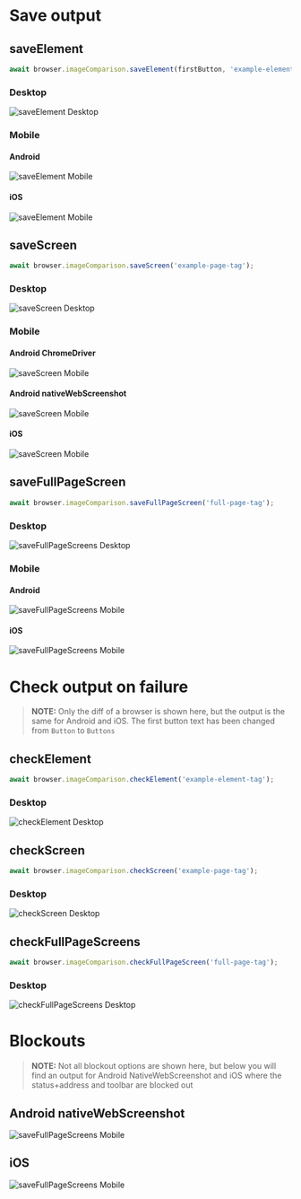 # Save output
## saveElement
```js
await browser.imageComparison.saveElement(firstButton, 'example-element-tag');
```
### Desktop
![saveElement Desktop](./images/firstButtonElement-chrome-latest-1366x768.png)
### Mobile
#### Android
![saveElement Mobile](./images/firstButtonElement-GooglePixelGoogleAPIEmulator8.1ChromeDriver-360x640.png)
#### iOS
![saveElement Mobile](./images/firstButtonElement-iPhoneXSimulator-375x812.png)

## saveScreen
```js
await browser.imageComparison.saveScreen('example-page-tag');
```
### Desktop
![saveScreen Desktop](./images/examplePage-chrome-latest-1366x768.png)
### Mobile
#### Android ChromeDriver
![saveScreen Mobile](./images/examplePage-GooglePixelGoogleAPIEmulator8.1ChromeDriver-360x640.png)
#### Android nativeWebScreenshot
![saveScreen Mobile](./images/examplePage-GooglePixelGoogleAPIEmulator8.1NativeWebScreenshot-360x640.png)
#### iOS
![saveScreen Mobile](./images/examplePage-iPhoneXSimulator-375x812.png)

## saveFullPageScreen
```js
await browser.imageComparison.saveFullPageScreen('full-page-tag');
```
### Desktop
![saveFullPageScreens Desktop](./images/fullPage-chrome-latest-1366x768.png)
### Mobile
#### Android
![saveFullPageScreens Mobile](./images/fullPage-GooglePixelGoogleAPIEmulator8.1NativeWebScreenshot-360x640.png)
#### iOS
![saveFullPageScreens Mobile](./images/fullPage-iPhoneXSimulator-375x812.png)

# Check output on failure

> **NOTE:** Only the diff of a browser is shown here, but the output is the same for Android and iOS. The first button text has been changed from `Button` to `Buttons`

## checkElement
```js
await browser.imageComparison.checkElement('example-element-tag');
```
### Desktop
![checkElement Desktop](./images/firstButtonElement-fail-chrome-latest-1366x768.png)

## checkScreen
```js
await browser.imageComparison.checkScreen('example-page-tag');
```
### Desktop
![checkScreen Desktop](./images/examplePage-fail-chrome-latest-1366x768.png)

## checkFullPageScreens
```js
await browser.imageComparison.checkFullPageScreen('full-page-tag');
```
### Desktop
![checkFullPageScreens Desktop](./images/fullPage-fail-chrome-latest-1366x768.png)


# Blockouts

> **NOTE:** Not all blockout options are shown here, but below you will find an output for Android NativeWebScreenshot and iOS where the status+address and toolbar are blocked out

## Android nativeWebScreenshot
![saveFullPageScreens Mobile](./images/examplePage-blockout-GooglePixelGoogleAPIEmulator8.1NativeWebScreenshot-360x640.png)
## iOS
![saveFullPageScreens Mobile](./images/examplePage-blockout-iPhoneXSimulator-375x812.png)
